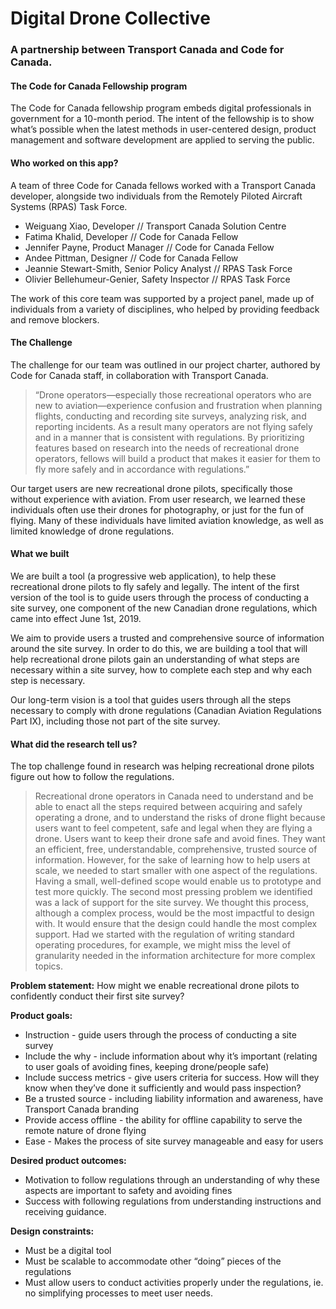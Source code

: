 <h1>Digital Drone Collective</h1>

<h3>A partnership between Transport Canada and Code for Canada.</h3> 

<h4>The Code for Canada Fellowship program</h4>

<p>The Code for Canada fellowship program embeds digital professionals in government for a 10-month period. The intent of the fellowship is to show what’s possible when the latest methods in user-centered design, product management and software development are applied to serving the public.</p>

<h4>Who worked on this app?</h4>

<p>A team of three Code for Canada fellows worked with a Transport Canada developer, alongside two individuals from the Remotely Piloted Aircraft Systems (RPAS) Task Force.


- Weiguang Xiao, Developer // Transport Canada Solution Centre
- Fatima Khalid, Developer // Code for Canada Fellow
- Jennifer Payne, Product Manager // Code for Canada Fellow
- Andee Pittman, Designer // Code for Canada Fellow
- Jeannie Stewart-Smith, Senior Policy Analyst // RPAS Task Force
- Olivier Bellehumeur-Genier, Safety Inspector // RPAS Task Force

The work of this core team was supported by a project panel, made up of individuals from a variety of disciplines, who helped by providing feedback and remove blockers. </p>

<h4>The Challenge</h4>

<p>The challenge for our team was outlined in our project charter, authored by Code for Canada staff, in collaboration with Transport Canada.</p> 

> “Drone operators—especially those recreational operators who are new to aviation—experience confusion and frustration when planning flights, conducting and recording site surveys, analyzing risk, and reporting incidents. As a result many operators are not flying safely and in a manner that is consistent with regulations. By prioritizing features based on research into the needs of recreational drone operators, fellows will build a product that makes it easier for them to fly more safely and in accordance with regulations.”

<p>Our target users are new recreational drone pilots, specifically those without experience with aviation. From user research, we learned these individuals often use their drones for photography, or just for the fun of flying. Many of these individuals have limited aviation knowledge, as well as limited knowledge of drone regulations.</p>

<h4>What we built</h4>

<p>We are built a tool (a progressive web application), to help these recreational drone pilots to fly safely and legally. The intent of the first version of the tool is to guide users through the process of conducting a site survey, one component of the new Canadian drone regulations, which came into effect June 1st, 2019.

We aim to provide users a trusted and comprehensive source of information around the site survey. In order to do this, we are building a tool that will help recreational drone pilots gain an understanding of what steps are necessary within a site survey, how to complete each step and why each step is necessary.

Our long-term vision is a tool that guides users through all the steps necessary to comply with drone regulations (Canadian Aviation Regulations Part IX), including those not part of the site survey.</p>

<h4>What did the research tell us?</h4>

<p>The top challenge found in research was helping recreational drone pilots figure out how to follow the regulations. 

> Recreational drone operators in Canada need to understand and be able to enact all the steps required between acquiring and safely operating a drone, and to understand the risks of drone flight because users want to feel competent, safe and legal when they are flying a drone. Users want to keep their drone safe and avoid fines. They want an efficient, free, understandable, comprehensive, trusted source of information.
However, for the sake of learning how to help users at scale, we needed to start smaller with one aspect of the regulations. Having a small, well-defined scope would enable us to prototype and test more quickly. The second most pressing problem we identified was a lack of support for the site survey. We thought this process, although a complex process, would be the most impactful to design with. It would ensure that the design could handle the most complex support. Had we started with the regulation of writing standard operating procedures, for example, we might miss the level of granularity needed in the information architecture for more complex topics.

**Problem statement:**
How might we enable recreational drone pilots to confidently conduct their first site survey?

**Product goals:**


- Instruction - guide users through the process of conducting a site survey
- Include the why - include information about why it’s important (relating to user goals of avoiding fines, keeping drone/people safe)
- Include success metrics - give users criteria for success. How will they know when they’ve done it sufficiently and would pass inspection? 
- Be a trusted source - including liability information and awareness, have Transport Canada branding 
- Provide access offline - the ability for offline capability to serve the remote nature of drone flying
- Ease - Makes the process of site survey manageable and easy for users

**Desired product outcomes:**


- Motivation to follow regulations through an understanding of why these aspects are important to safety and avoiding fines
- Success with following regulations from understanding instructions and receiving guidance.

**Design constraints:**


- Must be a digital tool
- Must be scalable to accommodate other “doing” pieces of the regulations
- Must allow users to conduct activities properly under the regulations, ie. no simplifying processes to meet user needs.</p>






